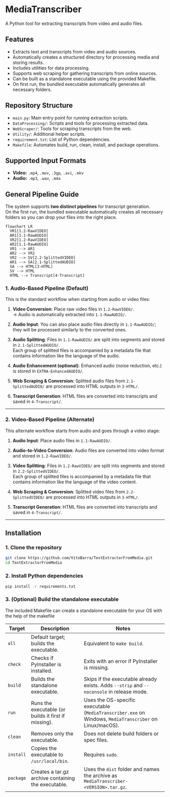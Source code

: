 # MediaTranscriber

A Python tool for extracting transcripts from video and audio files.

## Features

- Extracts text and transcripts from video and audio sources.
- Automatically creates a structured directory for processing media and storing results.
- Includes utilities for data processing.
- Supports web scraping for gathering transcripts from online sources.
- Can be built as a standalone executable using the provided Makefile.
- On first run, the bundled executable automatically generates all necessary folders.

## Repository Structure

- `main.py`: Main entry point for running extraction scripts.
- `DataProcessing/`: Scripts and tools for processing extracted data.
- `WebScraper/`: Tools for scraping transcripts from the web.
- `Utility/`: Additional helper scripts.
- `requirement.txt`: List of Python dependencies.
- `Makefile`: Automates build, run, clean, install, and package operations.

## Supported Input Formats

- **Video:** `.mp4`, `.mov`, `.3gp`, `.avi`, `.mkv`  
- **Audio:** `.mp3`, `.wav`, `.m4a`


## General Pipeline Guide

The system supports **two distinct pipelines** for transcript generation.  
On the first run, the bundled executable automatically creates all necessary folders so you can drop your files into the right place.

```mermaid
flowchart LR
  VR1[1.2-RawVIDEO]
  AR1[1.1-RawAUDIO]
  VR2[1.2-RawVIDEO]
  AR2[1.1-RawAUDIO]
  VR1 --> AR1
  AR2 --> VR2
  VR2 --> SV[2.2-SplittedVIDEO]
  AR1 --> SA[2.1-SplittedAUDIO]
  SA --> HTML[3-HTML]
  SV --> HTML
  HTML --> Transcript[4-Transcript]

```

### 1. Audio-Based Pipeline (Default)

This is the standard workflow when starting from audio or video files:

1. **Video Conversion**: Place raw video files in `1.2-RawVIDEO/`.  
   → Audio is automatically extracted into `1.1-RawAUDIO/`.

2. **Audio Input**: You can also place audio files directly in `1.1-RawAUDIO/`; they will be processed similarly to the converted ones.

3. **Audio Splitting**: Files in `1.1-RawAUDIO/` are split into segments and stored in `2.1-SplittedAUDIO/`.  
   Each group of splitted files is accompanied by a metadata file that contains information like the language of the audio.

4. **Audio Enhancement (optional)**: Enhanced audio (noise reduction, etc.) is stored in `EXTRA-EnhancedAUDIO/`.

5. **Web Scraping & Conversion**: Splitted audio files from `2.1-SplittedAUDIO/` are processed into HTML outputs in `3-HTML/`.

6. **Transcript Generation**: HTML files are converted into transcripts and saved in `4-Transcript/`.


---

### 2. Video-Based Pipeline (Alternate)

This alternate workflow starts from audio and goes through a video stage:

1. **Audio Input**: Place audio files in `1.1-RawAUDIO/`.

2. **Audio-to-Video Conversion**: Audio files are converted into video format and stored in `1.2-RawVIDEO/`.

3. **Video Splitting**: Files in `1.2-RawVIDEO/` are split into segments and stored in `2.2-SplittedVIDEO/`.  
   Each group of splitted files is accompanied by a metadata file that contains information like the language of the video content.

4. **Web Scraping & Conversion**: Splitted video files from `2.2-SplittedVIDEO/` are processed into HTML outputs in `3-HTML/`.

5. **Transcript Generation**: HTML files are converted into transcripts and saved in `4-Transcript/`.


---

## Installation

### 1. Clone the repository
```bash
git clone https://github.com/VitoBarra/TextExtractorFromMedia.git
cd TextExtractorFromMedia
```
### 2. Install Python dependencies
```bash
pip install -r requirements.txt
```


### 3. (Optional) Build the standalone executable

The included Makefile can create a standalone executable for your OS with the help of the makefile 

| Target    | Description                                      | Notes                                                                 |
|-----------|--------------------------------------------------|----------------------------------------------------------------------|
| `all`     | Default target; builds the executable.          | Equivalent to `make build`.                                          |
| `check`   | Checks if PyInstaller is installed.             | Exits with an error if PyInstaller is missing.                       |
| `build`   | Builds the standalone executable.               | Skips if the executable already exists. Adds `--strip` and `--noconsole` in release mode. |
| `run`     | Runs the executable (or builds it first if missing). | Uses the OS-specific executable (`MediaTranscriber.exe` on Windows, `MediaTranscriber` on Linux/macOS). |
| `clean`   | Removes only the executable.                    | Does not delete build folders or spec files.                         |
| `install` | Copies the executable to `/usr/local/bin`.      | Requires `sudo`.                                                     |
| `package` | Creates a tar.gz archive containing the executable. | Uses the `dist` folder and names the archive as `MediaTranscriber-<VERSION>.tar.gz`. |
